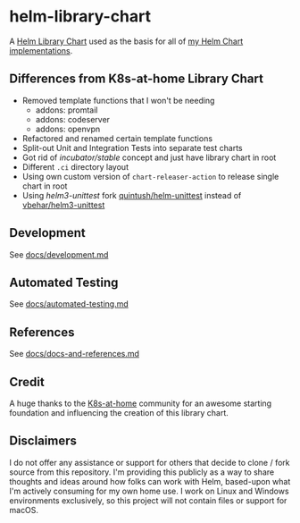 # helm-library-chart

A [Helm Library Chart](https://helm.sh/docs/topics/library_charts/) used as the basis for all of [my Helm Chart implementations](https://github.com/justingarfield/helm-charts).

## Differences from K8s-at-home Library Chart

* Removed template functions that I won't be needing
  * addons: promtail
  * addons: codeserver
  * addons: openvpn
* Refactored and renamed certain template functions
* Split-out Unit and Integration Tests into separate test charts
* Got rid of _incubator/stable_ concept and just have library chart in root
* Different `.ci` directory layout
* Using own custom version of `chart-releaser-action` to release single chart in root
* Using _helm3-unittest_ fork [quintush/helm-unittest](https://github.com/quintush/helm-unittest) instead of [vbehar/helm3-unittest](https://github.com/vbehar/helm3-unittest)

## Development

See [docs/development.md](docs/development.md)

## Automated Testing

See [docs/automated-testing.md](docs/automated-testing.md)

## References

See [docs/docs-and-references.md](docs/docs-and-references.md)

## Credit

A huge thanks to the [K8s-at-home](https://github.com/k8s-at-home) community for an awesome starting foundation and influencing the creation of this library chart.

## Disclaimers

I do not offer any assistance or support for others that decide to clone / fork source from this repository. I'm providing this publicly as a way to share thoughts and ideas around how folks can work with Helm, based-upon what I'm actively consuming for my own home use. I work on Linux and Windows environments exclusively, so this project will not contain files or support for macOS.
